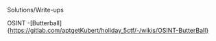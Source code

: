 Solutions/Write-ups

OSINT
-[Butterball]{https://gitlab.com/aptgetKubert/holiday_5ctf/-/wikis/OSINT-ButterBall}